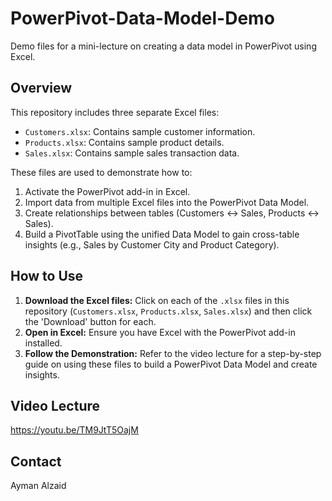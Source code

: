 # PowerPivot-Data-Model-Demo
Demo files for a mini-lecture on creating a data model in PowerPivot using Excel.
## Overview
This repository includes three separate Excel files:

- `Customers.xlsx`: Contains sample customer information.
- `Products.xlsx`: Contains sample product details.
- `Sales.xlsx`: Contains sample sales transaction data.

These files are used to demonstrate how to:
1.  Activate the PowerPivot add-in in Excel.
2.  Import data from multiple Excel files into the PowerPivot Data Model.
3.  Create relationships between tables (Customers <-> Sales, Products <-> Sales).
4.  Build a PivotTable using the unified Data Model to gain cross-table insights (e.g., Sales by Customer City and Product Category).

## How to Use
1.  **Download the Excel files:** Click on each of the `.xlsx` files in this repository (`Customers.xlsx`, `Products.xlsx`, `Sales.xlsx`) and then click the 'Download' button for each.
2.  **Open in Excel:** Ensure you have Excel with the PowerPivot add-in installed.
3.  **Follow the Demonstration:** Refer to the video lecture for a step-by-step guide on using these files to build a PowerPivot Data Model and create insights.

## Video Lecture
https://youtu.be/TM9JtT5OajM
## Contact
Ayman Alzaid

